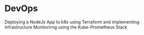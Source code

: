 # DevOps
Deploying a NodeJs App to k8s using Terraform and implementing Infrastructure Monitorirng using the Kube-Prometheus Stack
